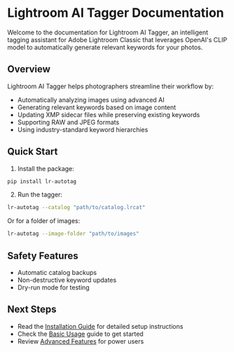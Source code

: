 # Lightroom AI Tagger Documentation

Welcome to the documentation for Lightroom AI Tagger, an intelligent tagging assistant for Adobe Lightroom Classic that leverages OpenAI's CLIP model to automatically generate relevant keywords for your photos.

## Overview

Lightroom AI Tagger helps photographers streamline their workflow by:

- Automatically analyzing images using advanced AI
- Generating relevant keywords based on image content
- Updating XMP sidecar files while preserving existing keywords
- Supporting RAW and JPEG formats
- Using industry-standard keyword hierarchies

## Quick Start

1. Install the package:
```bash
pip install lr-autotag
```

2. Run the tagger:
```bash
lr-autotag --catalog "path/to/catalog.lrcat"
```

Or for a folder of images:
```bash
lr-autotag --image-folder "path/to/images"
```

## Safety Features

- Automatic catalog backups
- Non-destructive keyword updates
- Dry-run mode for testing

## Next Steps

- Read the [Installation Guide](getting-started/installation.md) for detailed setup instructions
- Check the [Basic Usage](getting-started/basic-usage.md) guide to get started
- Review [Advanced Features](advanced/custom-keywords.md) for power users
